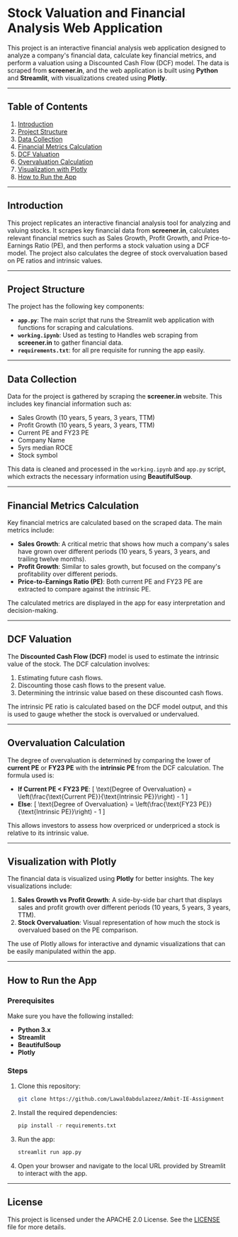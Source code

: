 # Stock Valuation and Financial Analysis Web Application

This project is an interactive financial analysis web application designed to analyze a company's financial data, calculate key financial metrics, and perform a valuation using a Discounted Cash Flow (DCF) model. The data is scraped from **screener.in**, and the web application is built using **Python** and **Streamlit**, with visualizations created using **Plotly**.

---

## Table of Contents

1. [Introduction](#introduction)
2. [Project Structure](#project-structure)
3. [Data Collection](#data-collection)
4. [Financial Metrics Calculation](#financial-metrics-calculation)
5. [DCF Valuation](#dcf-valuation)
6. [Overvaluation Calculation](#overvaluation-calculation)
7. [Visualization with Plotly](#visualization-with-plotly)
8. [How to Run the App](#how-to-run-the-app)

---

## Introduction

This project replicates an interactive financial analysis tool for analyzing and valuing stocks. It scrapes key financial data from **screener.in**, calculates relevant financial metrics such as Sales Growth, Profit Growth, and Price-to-Earnings Ratio (PE), and then performs a stock valuation using a DCF model. The project also calculates the degree of stock overvaluation based on PE ratios and intrinsic values.

---

## Project Structure

The project has the following key components:

- **`app.py`**: The main script that runs the Streamlit web application with functions for scraping and calculations.
- **`working.ipynb`**: Used as testing to Handles web scraping from **screener.in** to gather financial data.
- **`requirements.txt`**: for all pre requisite for running the app easily.

---

## Data Collection

Data for the project is gathered by scraping the **screener.in** website. This includes key financial information such as:

- Sales Growth (10 years, 5 years, 3 years, TTM)
- Profit Growth (10 years, 5 years, 3 years, TTM)
- Current PE and FY23 PE
- Company Name
- 5yrs median ROCE
- Stock symbol

This data is cleaned and processed in the `working.ipynb` and `app.py` script, which extracts the necessary information using **BeautifulSoup**.

---

## Financial Metrics Calculation

Key financial metrics are calculated based on the scraped data. The main metrics include:

- **Sales Growth**: A critical metric that shows how much a company's sales have grown over different periods (10 years, 5 years, 3 years, and trailing twelve months).
- **Profit Growth**: Similar to sales growth, but focused on the company's profitability over different periods.
- **Price-to-Earnings Ratio (PE)**: Both current PE and FY23 PE are extracted to compare against the intrinsic PE.

The calculated metrics are displayed in the app for easy interpretation and decision-making.

---

## DCF Valuation

The **Discounted Cash Flow (DCF)** model is used to estimate the intrinsic value of the stock. The DCF calculation involves:

1. Estimating future cash flows.
2. Discounting those cash flows to the present value.
3. Determining the intrinsic value based on these discounted cash flows.

The intrinsic PE ratio is calculated based on the DCF model output, and this is used to gauge whether the stock is overvalued or undervalued.

---

## Overvaluation Calculation

The degree of overvaluation is determined by comparing the lower of **current PE** or **FY23 PE** with the **intrinsic PE** from the DCF calculation. The formula used is:

- **If Current PE < FY23 PE**:
  \[
  \text{Degree of Overvaluation} = \left(\frac{\text{Current PE}}{\text{Intrinsic PE}}\right) - 1
  \]
- **Else**:
  \[
  \text{Degree of Overvaluation} = \left(\frac{\text{FY23 PE}}{\text{Intrinsic PE}}\right) - 1
  \]

This allows investors to assess how overpriced or underpriced a stock is relative to its intrinsic value.

---

## Visualization with Plotly

The financial data is visualized using **Plotly** for better insights. The key visualizations include:

1. **Sales Growth vs Profit Growth**: A side-by-side bar chart that displays sales and profit growth over different periods (10 years, 5 years, 3 years, TTM).
2. **Stock Overvaluation**: Visual representation of how much the stock is overvalued based on the PE comparison.

The use of Plotly allows for interactive and dynamic visualizations that can be easily manipulated within the app.

---

## How to Run the App

### Prerequisites

Make sure you have the following installed:

- **Python 3.x**
- **Streamlit**
- **BeautifulSoup**
- **Plotly**

### Steps

1. Clone this repository:
    ```bash
    git clone https://github.com/Lawal0abdulazeez/Ambit-IE-Assignment
    ```
   
2. Install the required dependencies:
    ```bash
    pip install -r requirements.txt
    ```

3. Run the app:
    ```bash
    streamlit run app.py
    ```

4. Open your browser and navigate to the local URL provided by Streamlit to interact with the app.

---

## License

This project is licensed under the APACHE 2.0 License. See the [LICENSE]( http://www.apache.org/licenses/) file for more details.

